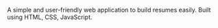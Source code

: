 A simple and user-friendly web application to build resumes easily. Built using HTML, CSS, JavaScript.
